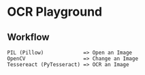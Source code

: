 # OCR Playground

## Workflow
```
PIL (Pillow)             => Open an Image
OpenCV                   => Change an Image
Tessereact (PyTesseract) => OCR an Image
```